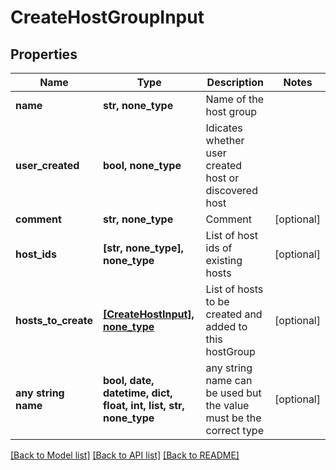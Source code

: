 # CreateHostGroupInput


## Properties
Name | Type | Description | Notes
------------ | ------------- | ------------- | -------------
**name** | **str, none_type** | Name of the host group | 
**user_created** | **bool, none_type** | Idicates whether user created host or discovered host | 
**comment** | **str, none_type** | Comment | [optional] 
**host_ids** | **[str, none_type], none_type** | List of host ids of existing hosts | [optional] 
**hosts_to_create** | [**[CreateHostInput], none_type**](CreateHostInput.md) | List of hosts to be created and added to this hostGroup | [optional] 
**any string name** | **bool, date, datetime, dict, float, int, list, str, none_type** | any string name can be used but the value must be the correct type | [optional]

[[Back to Model list]](../README.md#documentation-for-models) [[Back to API list]](../README.md#documentation-for-api-endpoints) [[Back to README]](../README.md)


